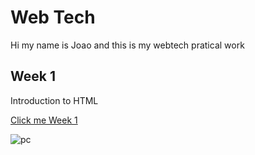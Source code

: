 # Web Tech

Hi my name is Joao and this is my webtech pratical work

## Week 1

Introduction to HTML

[Click me Week 1](week_1/index.html)

<img src="https://source.unsplash.com/random" alt="pc">